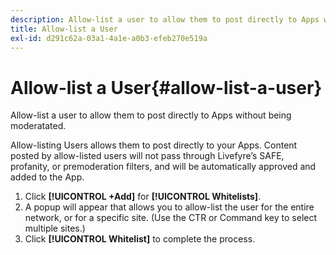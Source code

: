 ```yaml
---
description: Allow-list a user to allow them to post directly to Apps without being moderatated.
title: Allow-list a User
exl-id: d291c62a-03a1-4a1e-a0b3-efeb270e519a
---
```

# Allow-list a User{#allow-list-a-user}

Allow-list a user to allow them to post directly to Apps without being moderatated.

Allow-listing Users allows them to post directly to your Apps. Content posted by allow-listed users will not pass through Livefyre’s SAFE, profanity, or premoderation filters, and will be automatically approved and added to the App.

1. Click **[!UICONTROL +Add]** for **[!UICONTROL Whitelists]**.
1. A popup will appear that allows you to allow-list the user for the entire network, or for a specific site. (Use the CTR or Command key to select multiple sites.)
1. Click **[!UICONTROL Whitelist]** to complete the process.
